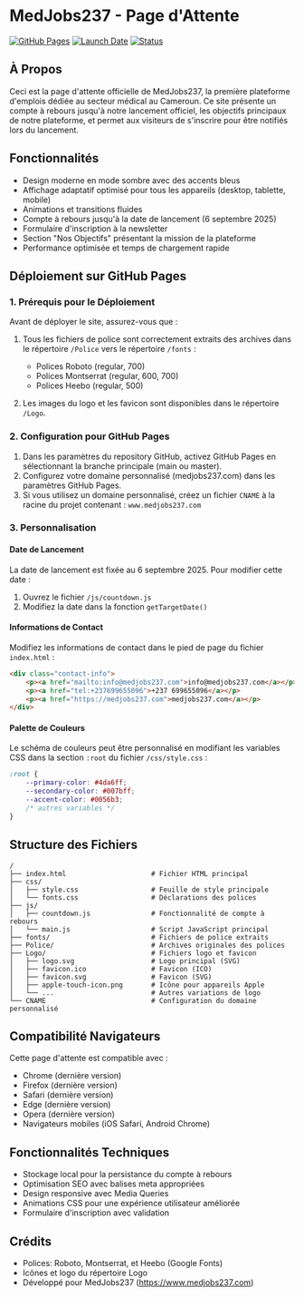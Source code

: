 # MedJobs237 - Page d'Attente

[![GitHub Pages](https://img.shields.io/badge/GitHub%20Pages-Active-success)](https://www.medjobs237.com)
[![Launch Date](https://img.shields.io/badge/Launch%20Date-September%202025-blue)](#)
[![Status](https://img.shields.io/badge/Status-Coming%20Soon-yellow)](#)

## À Propos
Ceci est la page d'attente officielle de MedJobs237, la première plateforme d'emplois dédiée au secteur médical au Cameroun. Ce site présente un compte à rebours jusqu'à notre lancement officiel, les objectifs principaux de notre plateforme, et permet aux visiteurs de s'inscrire pour être notifiés lors du lancement.

## Fonctionnalités
- Design moderne en mode sombre avec des accents bleus
- Affichage adaptatif optimisé pour tous les appareils (desktop, tablette, mobile)
- Animations et transitions fluides
- Compte à rebours jusqu'à la date de lancement (6 septembre 2025)
- Formulaire d'inscription à la newsletter
- Section "Nos Objectifs" présentant la mission de la plateforme
- Performance optimisée et temps de chargement rapide

## Déploiement sur GitHub Pages

### 1. Prérequis pour le Déploiement

Avant de déployer le site, assurez-vous que :

1. Tous les fichiers de police sont correctement extraits des archives dans le répertoire `/Police` vers le répertoire `/fonts` :
   - Polices Roboto (regular, 700)
   - Polices Montserrat (regular, 600, 700)
   - Polices Heebo (regular, 500)

2. Les images du logo et les favicon sont disponibles dans le répertoire `/Logo`.

### 2. Configuration pour GitHub Pages

1. Dans les paramètres du repository GitHub, activez GitHub Pages en sélectionnant la branche principale (main ou master).
2. Configurez votre domaine personnalisé (medjobs237.com) dans les paramètres GitHub Pages.
3. Si vous utilisez un domaine personnalisé, créez un fichier `CNAME` à la racine du projet contenant : `www.medjobs237.com`

### 3. Personnalisation

#### Date de Lancement
La date de lancement est fixée au 6 septembre 2025. Pour modifier cette date :
1. Ouvrez le fichier `/js/countdown.js`
2. Modifiez la date dans la fonction `getTargetDate()`

#### Informations de Contact
Modifiez les informations de contact dans le pied de page du fichier `index.html` :
```html
<div class="contact-info">
    <p><a href="mailto:info@medjobs237.com">info@medjobs237.com</a></p>
    <p><a href="tel:+237699655096">+237 699655096</a></p>
    <p><a href="https://medjobs237.com">medjobs237.com</a></p>
</div>
```

#### Palette de Couleurs
Le schéma de couleurs peut être personnalisé en modifiant les variables CSS dans la section `:root` du fichier `/css/style.css` :
```css
:root {
    --primary-color: #4da6ff;
    --secondary-color: #007bff;
    --accent-color: #0056b3;
    /* autres variables */
}
```

## Structure des Fichiers

```
/
├── index.html                     # Fichier HTML principal
├── css/
│   ├── style.css                  # Feuille de style principale
│   └── fonts.css                  # Déclarations des polices
├── js/
│   ├── countdown.js               # Fonctionnalité de compte à rebours
│   └── main.js                    # Script JavaScript principal
├── fonts/                         # Fichiers de police extraits
├── Police/                        # Archives originales des polices
├── Logo/                          # Fichiers logo et favicon
│   ├── logo.svg                   # Logo principal (SVG)
│   ├── favicon.ico                # Favicon (ICO)
│   ├── favicon.svg                # Favicon (SVG)
│   ├── apple-touch-icon.png       # Icône pour appareils Apple
│   └── ...                        # Autres variations de logo
└── CNAME                          # Configuration du domaine personnalisé
```

## Compatibilité Navigateurs
Cette page d'attente est compatible avec :
- Chrome (dernière version)
- Firefox (dernière version)
- Safari (dernière version)
- Edge (dernière version)
- Opera (dernière version)
- Navigateurs mobiles (iOS Safari, Android Chrome)

## Fonctionnalités Techniques
- Stockage local pour la persistance du compte à rebours
- Optimisation SEO avec balises meta appropriées
- Design responsive avec Media Queries
- Animations CSS pour une expérience utilisateur améliorée
- Formulaire d'inscription avec validation

## Crédits
- Polices: Roboto, Montserrat, et Heebo (Google Fonts)
- Icônes et logo du répertoire Logo
- Développé pour MedJobs237 (https://www.medjobs237.com)
